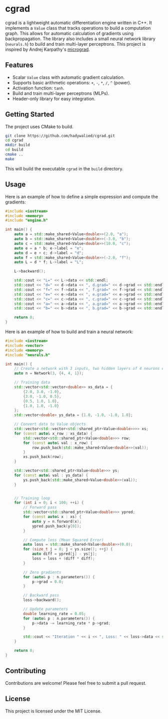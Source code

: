 # cgrad

cgrad is a lightweight automatic differentiation engine written in C++. It implements a `Value` class that tracks operations to build a computation graph. This allows for automatic calculation of gradients using backpropagation. The library also includes a small neural network library (`neurals.h`) to build and train multi-layer perceptrons. This project is inspired by Andrej Karpathy's [micrograd](https://github.com/karpathy/micrograd).

## Features

*   Scalar `Value` class with automatic gradient calculation.
*   Supports basic arithmetic operations: `+`, `-`, `*`, `/`, `^` (power).
*   Activation function: `tanh`.
*   Build and train multi-layer perceptrons (MLPs).
*   Header-only library for easy integration.

## Getting Started

The project uses CMake to build.

```bash
git clone https://github.com/hadywalied/cgrad.git
cd cgrad
mkdir build
cd build
cmake ..
make
```

This will build the executable `cgrad` in the `build` directory.

## Usage

Here is an example of how to define a simple expression and compute the gradients:

```cpp
#include <iostream>
#include <memory>
#include "engine.h"

int main() {
    auto a = std::make_shared<Value<double>>(2.0, "a");
    auto b = std::make_shared<Value<double>>(-3.0, "b");
    auto c = std::make_shared<Value<double>>(10.0, "c");
    auto e = a * b; e->label = "e";
    auto d = e + c; d->label = "d";
    auto f = std::make_shared<Value<double>>(-2.0, "f");
    auto L = d * f; L->label = "L";

    L->backward();

    std::cout << "L=" << L->data << std::endl;
    std::cout << "d=" << d->data << ", d.grad=" << d->grad << std::endl;
    std::cout << "f=" << f->data << ", f.grad=" << f->grad << std::endl;
    std::cout << "e=" << e->data << ", e.grad=" << e->grad << std::endl;
    std::cout << "c=" << c->data << ", c.grad=" << c->grad << std::endl;
    std::cout << "a=" << a->data << ", a.grad=" << a->grad << std::endl;
    std::cout << "b=" << b->data << ", b.grad=" << b->grad << std::endl;

    return 0;
}
```

Here is an example of how to build and train a neural network:

```cpp
#include <iostream>
#include <vector>
#include <memory>
#include "neurals.h"

int main() {
    // Create a network with 3 inputs, two hidden layers of 4 neurons each, and 1 output
    auto n = Network(3, {4, 4, 1});

    // Training data
    std::vector<std::vector<double>> xs_data = {
        {2.0, 3.0, -1.0},
        {3.0, -1.0, 0.5},
        {0.5, 1.0, 1.0},
        {1.0, 1.0, -1.0}
    };
    std::vector<double> ys_data = {1.0, -1.0, -1.0, 1.0};

    // Convert data to Value objects
    std::vector<std::vector<std::shared_ptr<Value<double>>>> xs;
    for (const auto& x_row : xs_data) {
        std::vector<std::shared_ptr<Value<double>>> row;
        for (const auto& val : x_row) {
            row.push_back(std::make_shared<Value<double>>(val));
        }
        xs.push_back(row);
    }

    std::vector<std::shared_ptr<Value<double>>> ys;
    for (const auto& val : ys_data) {
        ys.push_back(std::make_shared<Value<double>>(val));
    }


    // Training loop
    for (int i = 0; i < 100; ++i) {
        // Forward pass
        std::vector<std::shared_ptr<Value<double>>> ypred;
        for (const auto& x : xs) {
            auto y = n.forward(x);
            ypred.push_back(y[0]);
        }

        // Compute loss (Mean Squared Error)
        auto loss = std::make_shared<Value<double>>(0.0);
        for (size_t j = 0; j < ys.size(); ++j) {
            auto diff = ypred[j] - ys[j];
            loss = loss + (diff * diff);
        }

        // Zero gradients
        for (auto& p : n.parameters()) {
            p->grad = 0.0;
        }

        // Backward pass
        loss->backward();

        // Update parameters
        double learning_rate = 0.05;
        for (auto& p : n.parameters()) {
            p->data -= learning_rate * p->grad;
        }

        std::cout << "Iteration " << i << ", Loss: " << loss->data << std::endl;
    }

    return 0;
}
```

## Contributing

Contributions are welcome! Please feel free to submit a pull request.

## License

This project is licensed under the MIT License.